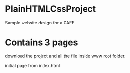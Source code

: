 # PlainHTMLCssProject

Sample website design for a CAFE 

# Contains 3 pages

download the project and all the file inside www root folder.

initial page from index.html
